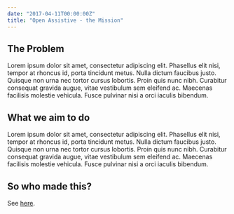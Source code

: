 ```yaml
---
date: "2017-04-11T00:00:00Z"
title: "Open Assistive - the Mission"
---
```


<!--more-->

## The Problem

Lorem ipsum dolor sit amet, consectetur adipiscing elit. Phasellus elit nisi, tempor at rhoncus id, porta tincidunt metus. Nulla dictum faucibus justo. Quisque non urna nec tortor cursus lobortis. Proin quis nunc nibh. Curabitur consequat gravida augue, vitae vestibulum sem eleifend ac. Maecenas facilisis molestie vehicula. Fusce pulvinar nisi a orci iaculis bibendum.

## What we aim to do 

Lorem ipsum dolor sit amet, consectetur adipiscing elit. Phasellus elit nisi, tempor at rhoncus id, porta tincidunt metus. Nulla dictum faucibus justo. Quisque non urna nec tortor cursus lobortis. Proin quis nunc nibh. Curabitur consequat gravida augue, vitae vestibulum sem eleifend ac. Maecenas facilisis molestie vehicula. Fusce pulvinar nisi a orci iaculis bibendum.

## So who made this?

See [here](2017/04/who-made-this/). 